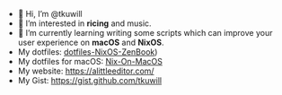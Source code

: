 - 👋 Hi, I’m @tkuwill
- 👀 I’m interested in **ricing** and music.
- 🌱 I’m currently learning writing some scripts which can improve your user experience on **macOS** and **NixOS**.
- My dotfiles: [dotfiles-NixOS-ZenBook](https://github.com/tkuwill/dotfiles-NixOS-ZenBook))
- My dotfiles for macOS: [Nix-On-MacOS](https://github.com/tkuwill/Nix-On-MacOS)
- My website: https://alittleeditor.com/
- My Gist: https://gist.github.com/tkuwill

<!---
tkuwill/tkuwill is a ✨ special ✨ repository because its `README.md` (this file) appears on your GitHub profile.
You can click the Preview link to take a look at your changes.
--->
